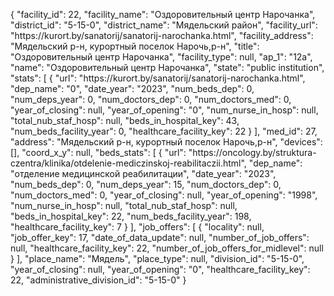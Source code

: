{
    "facility_id": 22,
    "facility_name": "Оздоровительный центр Нарочанка",
    "district_id": "5-15-0",
    "district_name": "Мядельский район",
    "facility_url": "https:\/\/kurort.by\/sanatorij\/sanatorij-narochanka.html",
    "facility_address": "Мядельский р-н, курортный поселок Нарочь,р-н",
    "title": "Оздоровительный центр Нарочанка",
    "facility_type": null,
    "ap_1": "12а",
    "name": "Оздоровительный центр Нарочанка",
    "state": "public institution",
    "stats": [
        {
            "url": "https:\/\/kurort.by\/sanatorij\/sanatorij-narochanka.html",
            "dep_name": "0",
            "date_year": "2023",
            "num_beds_dep": 0,
            "num_deps_year": 0,
            "num_doctors_dep": 0,
            "num_doctors_med": 0,
            "year_of_closing": null,
            "year_of_opening": "0",
            "num_nurse_in_hosp": null,
            "total_nub_staf_hosp": null,
            "beds_in_hospital_key": 43,
            "num_beds_facility_year": 0,
            "healthcare_facility_key": 22
        }
    ],
    "med_id": 27,
    "address": "Мядельский р-н, курортный поселок Нарочь,р-н",
    "devices": [],
    "coord_x_y": null,
    "beds_stats": [
        {
            "url": "https:\/\/oncology.by\/struktura-czentra\/klinika\/otdelenie-mediczinskoj-reabilitaczii.html",
            "dep_name": "отделение медицинской реабилитации",
            "date_year": "2023",
            "num_beds_dep": 0,
            "num_deps_year": 15,
            "num_doctors_dep": 0,
            "num_doctors_med": 0,
            "year_of_closing": null,
            "year_of_opening": "1998",
            "num_nurse_in_hosp": null,
            "total_nub_staf_hosp": null,
            "beds_in_hospital_key": 22,
            "num_beds_facility_year": 198,
            "healthcare_facility_key": 7
        }
    ],
    "job_offers": [
        {
            "locality": null,
            "job_offer_key": 17,
            "date_of_data_update": null,
            "number_of_job_offers": null,
            "healthcare_facility_key": 22,
            "number_of_job_offers_for_midlevel": null
        }
    ],
    "place_name": "Мядель",
    "place_type": null,
    "division_id": "5-15-0",
    "year_of_closing": null,
    "year_of_opening": "0",
    "healthcare_facility_key": 22,
    "administrative_division_id": "5-15-0"
}
